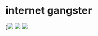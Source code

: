 # internet gangster

[![](https://komarev.com/ghpvc/?username=notcarlton)
![](https://github-readme-stats.vercel.app/api?username=notcarlton) ![](https://github-readme-stats.vercel.app/api/top-langs/?username=notcarlton)
